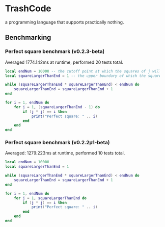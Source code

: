 # TrashCode
a programming language that supports practically nothing.

## Benchmarking

### Perfect square benchmark (v0.2.3-beta)
Averaged 1774.142ms at runtime, performed 20 tests total.
```lua
local endNum = 10000 -- the cutoff point at which the squares of j will no longer be checked against i
local squareLargerThanEnd = 1 -- the upper boundary of which the squares of j would exceed endNum

while (squareLargerThanEnd * squareLargerThanEnd) < endNum do
	squareLargerThanEnd = squareLargerThanEnd + 1
end

for i = 1, endNum do
	for j = 1, (squareLargerThanEnd - 1) do
		if (j * j) == i then
			print("Perfect square: " .. i)
		end
	end
end
```

### Perfect square benchmark (v0.2.2p1-beta)
Averaged: 1279.223ms at runtime, performed 10 tests total.
```lua
local endNum = 10000
local squareLargerThanEnd = 1

while (squareLargerThanEnd * squareLargerThanEnd) < endNum do
	squareLargerThanEnd = squareLargerThanEnd + 1
end

for i = 1, endNum do
	for j = 1, squareLargerThanEnd do
		if (j * j) == i then
			print("Perfect square: " .. i)
		end
	end
end
```
